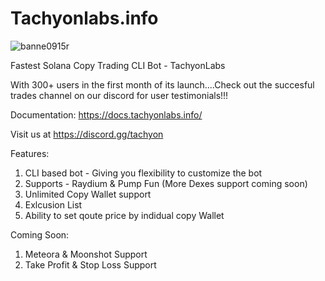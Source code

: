 # Tachyonlabs.info

![banne0915r](https://github.com/user-attachments/assets/ead70f69-9124-4dfd-a62c-85d72da7f591)


Fastest Solana Copy Trading CLI Bot - TachyonLabs

With 300+ users in the first month of its launch....Check out the succesful trades channel on our discord for user testimonials!!!

Documentation: https://docs.tachyonlabs.info/

Visit us at https://discord.gg/tachyon


Features:

1) CLI based bot - Giving you flexibility to customize the bot
2) Supports - Raydium & Pump Fun (More Dexes support coming soon)
3) Unlimited Copy Wallet support
4) Exlcusion List
5) Ability to set qoute price by indidual copy Wallet

Coming Soon:

1) Meteora & Moonshot Support
2) Take Profit & Stop Loss Support
